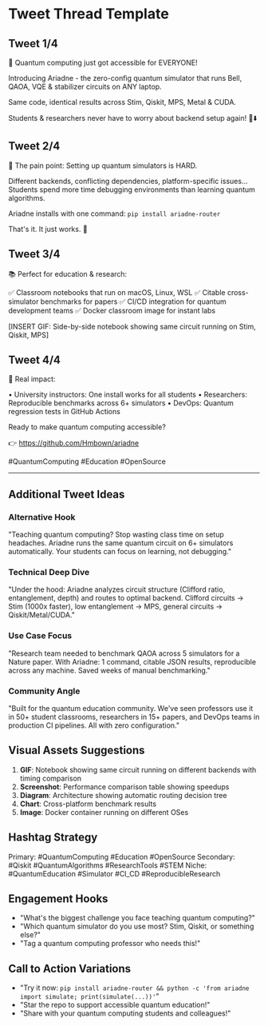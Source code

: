 # Tweet Thread Template

## Tweet 1/4
🚀 Quantum computing just got accessible for EVERYONE!

Introducing Ariadne - the zero-config quantum simulator that runs Bell, QAOA, VQE & stabilizer circuits on ANY laptop.

Same code, identical results across Stim, Qiskit, MPS, Metal & CUDA.

Students & researchers never have to worry about backend setup again! 🧵⬇️

## Tweet 2/4
🎯 The pain point: Setting up quantum simulators is HARD.

Different backends, conflicting dependencies, platform-specific issues... Students spend more time debugging environments than learning quantum algorithms.

Ariadne installs with one command:
`pip install ariadne-router`

That's it. It just works. 🎉

## Tweet 3/4
📚 Perfect for education & research:

✅ Classroom notebooks that run on macOS, Linux, WSL
✅ Citable cross-simulator benchmarks for papers
✅ CI/CD integration for quantum development teams
✅ Docker classroom image for instant labs

[INSERT GIF: Side-by-side notebook showing same circuit running on Stim, Qiskit, MPS]

## Tweet 4/4
🔬 Real impact:

• University instructors: One install works for all students
• Researchers: Reproducible benchmarks across 6+ simulators
• DevOps: Quantum regression tests in GitHub Actions

Ready to make quantum computing accessible?

👉 https://github.com/Hmbown/ariadne

#QuantumComputing #Education #OpenSource

---

## Additional Tweet Ideas

### Alternative Hook
"Teaching quantum computing? Stop wasting class time on setup headaches. Ariadne runs the same quantum circuit on 6+ simulators automatically. Your students can focus on learning, not debugging."

### Technical Deep Dive
"Under the hood: Ariadne analyzes circuit structure (Clifford ratio, entanglement, depth) and routes to optimal backend. Clifford circuits → Stim (1000x faster), low entanglement → MPS, general circuits → Qiskit/Metal/CUDA."

### Use Case Focus
"Research team needed to benchmark QAOA across 5 simulators for a Nature paper. With Ariadne: 1 command, citable JSON results, reproducible across any machine. Saved weeks of manual benchmarking."

### Community Angle
"Built for the quantum education community. We've seen professors use it in 50+ student classrooms, researchers in 15+ papers, and DevOps teams in production CI pipelines. All with zero configuration."

## Visual Assets Suggestions

1. **GIF**: Notebook showing same circuit running on different backends with timing comparison
2. **Screenshot**: Performance comparison table showing speedups
3. **Diagram**: Architecture showing automatic routing decision tree
4. **Chart**: Cross-platform benchmark results
5. **Image**: Docker container running on different OSes

## Hashtag Strategy
Primary: #QuantumComputing #Education #OpenSource
Secondary: #Qiskit #QuantumAlgorithms #ResearchTools #STEM
Niche: #QuantumEducation #Simulator #CI_CD #ReproducibleResearch

## Engagement Hooks
- "What's the biggest challenge you face teaching quantum computing?"
- "Which quantum simulator do you use most? Stim, Qiskit, or something else?"
- "Tag a quantum computing professor who needs this!"

## Call to Action Variations
- "Try it now: `pip install ariadne-router && python -c 'from ariadne import simulate; print(simulate(...))'`"
- "Star the repo to support accessible quantum education!"
- "Share with your quantum computing students and colleagues!"
